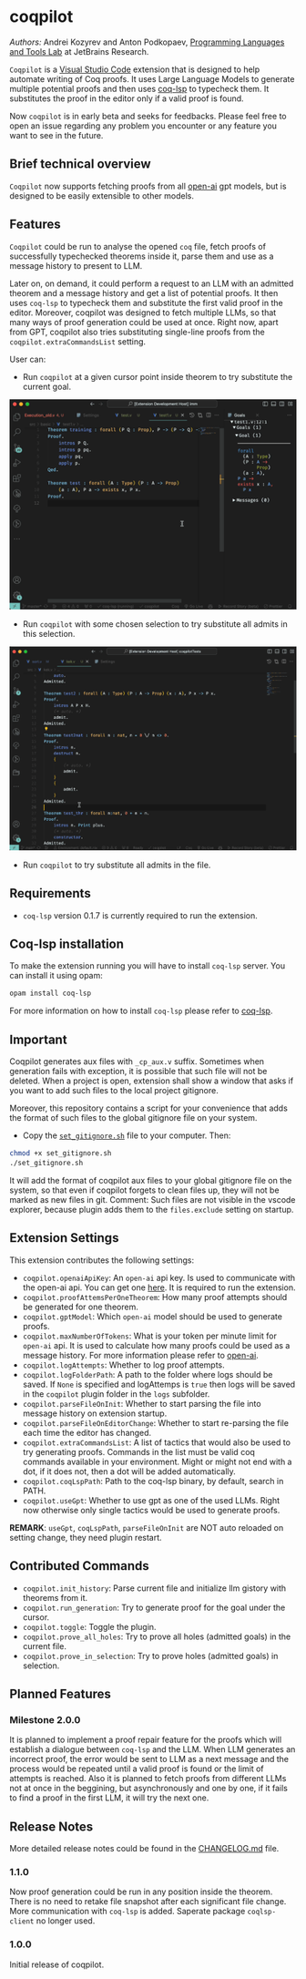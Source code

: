 # coqpilot

*Authors:* Andrei Kozyrev and Anton Podkopaev, [Programming Languages and Tools Lab](https://lp.jetbrains.com/research/plt_lab/) at JetBrains Research.

`Coqpilot` is a [Visual Studio Code](https://code.visualstudio.com/) extension that is designed to help automate writing of Coq proofs. It uses Large Language Models to generate multiple potential proofs and then uses [coq-lsp](https://github.com/ejgallego/coq-lsp) to typecheck them. It substitutes the proof in the editor only if a valid proof is found. 

Now `coqpilot` is in early beta and seeks for feedbacks. Please feel free to open an issue regarding any problem you encounter or any feature you want to see in the future. 

## Brief technical overview

`Coqpilot` now supports fetching proofs from all [open-ai](https://openai.com) gpt models, but is designed to be easily extensible to other models.  

## Features

`Coqpilot` could be run to analyse the opened `coq` file, fetch proofs of successfully typechecked theorems inside it, parse them and use as a message history to present to LLM.

Later on, on demand, it could perform a request to an LLM with an admitted theorem and a message history and get a list of potential proofs. It then uses `coq-lsp` to typecheck them and substitute the first valid proof in the editor. Moreover, coqpilot was designed to fetch multiple LLMs, so that many ways of proof generation could be used at once. Right now, apart from GPT, coqpilot also tries substituting single-line proofs from the `coqpilot.extraCommandsList` setting. 

User can:
- Run `coqpilot` at a given cursor point inside theorem to try substitute the current goal.

<img src="./etc/gif/prove-goal.gif"/> 

- Run `coqpilot` with some chosen selection to try substitute all admits in this selection.

<img src="./etc/gif/solve-in-selection.gif"/>

- Run `coqpilot` to try substitute all admits in the file.

## Requirements

* `coq-lsp` version 0.1.7 is currently required to run the extension.

## Coq-lsp installation

To make the extension running you will have to install `coq-lsp` server. You can install it using opam: 
```bash
opam install coq-lsp
```
For more information on how to install `coq-lsp` please refer to [coq-lsp](https://github.com/ejgallego/coq-lsp). 

## Important 

Coqpilot generates aux files with `_cp_aux.v` suffix. Sometimes when generation fails with exception, it is possible that such file will not be deleted. When a project is open, extension shall show a window that asks if you want to add such files to the local project gitignore. 

Moreover, this repository contains a script for your convenience that adds the format of such files to the global gitignore file on your system.  
- Copy the [`set_gitignore.sh`](https://github.com/K-dizzled/coqpilot/blob/main/set_gitignore.sh) file to your computer. Then: 
```bash 
chmod +x set_gitignore.sh
./set_gitignore.sh
```
It will add the format of coqpilot aux files to your global gitignore file on the system, so that even if coqpilot forgets to clean files up, they will not be marked as new files in git.
Comment: Such files are not visible in the vscode explorer, because plugin adds them to the `files.exclude` setting on startup.

## Extension Settings

This extension contributes the following settings:

* `coqpilot.openaiApiKey`: An `open-ai` api key. Is used to communicate with the open-ai api. You can get one [here](https://platform.openai.com/account/api-keys). It is required to run the extension.
* `coqpilot.proofAttemsPerOneTheorem`: How many proof attempts should be generated for one theorem.
* `coqpilot.gptModel`: Which `open-ai` model should be used to generate proofs.
* `coqpilot.maxNumberOfTokens`: What is your token per minute limit for `open-ai` api. It is used to calculate how many proofs could be used as a message history. For more information please refer to [open-ai](https://platform.openai.com/account/rate-limits). 
* `coqpilot.logAttempts`: Whether to log proof attempts. 
* `coqpilot.logFolderPath`: A path to the folder where logs should be saved. If `None` is specified and logAttemps is `true` then logs will be saved in the `coqpilot` plugin folder in the `logs` subfolder.
* `coqpilot.parseFileOnInit`: Whether to start parsing the file into message history on extension startup.
* `coqpilot.parseFileOnEditorChange`: Whether to start re-parsing the file each time the editor has changed.
* `coqpilot.extraCommandsList`: A list of tactics that would also be used to try generating proofs. Commands in the list must be valid coq commands available in your environment. Might or might not end with a dot, if it does not, then a dot will be added automatically.
* `coqpilot.coqLspPath`: Path to the coq-lsp binary, by default, search in PATH.
* `coqpilot.useGpt`: Whether to use gpt as one of the used LLMs. Right now otherwise only single tactics would be used to generate proofs. 

**REMARK**: `useGpt`, `coqLspPath`, `parseFileOnInit` are NOT auto reloaded on setting change, they need plugin restart. 

## Contributed Commands

* `coqpilot.init_history`: Parse current file and initialize llm gistory with theorems from it.
* `coqpilot.run_generation`: Try to generate proof for the goal under the cursor.
* `coqpilot.toggle`: Toggle the plugin.
* `coqpilot.prove_all_holes`: Try to prove all holes (admitted goals) in the current file.
* `coqpilot.prove_in_selection`: Try to prove holes (admitted goals) in selection.

## Planned Features

### Milestone 2.0.0

It is planned to implement a proof repair feature for the proofs which will establish a dialogue between `coq-lsp` and the LLM. When LLM generates an incorrect proof, the error would be sent to LLM as a next message and the process would be repeated until a valid proof is found or the limit of attempts is reached. Also it is planned to fetch proofs from different LLMs not at once in the beggining, but asynchronously and one by one, if it fails to find a proof in the first LLM, it will try the next one.

## Release Notes

More detailed release notes could be found in the [CHANGELOG.md](https://github.com/K-dizzled/coqpilot/blob/main/CHANGELOG.md) file.

### 1.1.0

Now proof generation could be run in any position inside the theorem. There is no need to retake file snapshot after each significant file change. 
More communication with `coq-lsp` is added. Saperate package `coqlsp-client` no longer used.

### 1.0.0

Initial release of coqpilot. 
